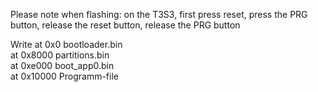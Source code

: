 Please note when flashing: on the T3S3, first press reset, press the PRG button, release the reset button, release the PRG button

Write
at 0x0 bootloader.bin   
at 0x8000 partitions.bin   
at 0xe000 boot_app0.bin   
at 0x10000 Programm-file   

